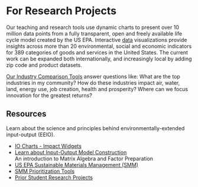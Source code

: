 # For Research Projects

Our teaching and research tools use dynamic charts to present over 10 million data points from a fully transparent, open and freely available life cycle model created by the US EPA. Interactive [data](../../localsite/info/data/) visualizations provide insights across more than 20 environmental, social and economic indicators for 389 categories of goods and services in the United States.  The current work can be expanded both internationally, and increasingly local by adding zip code and product datasets.

<!--
[USEEIO embeddable charts](../charts/) can be a great starting point when developing sustainability initiatives.  
-->

<a href="../../localsite/info/">Our Industry Comparison Tools</a> answer questions like: What are the top industries in my community? How do these industries impact air, water, land, energy use, job creation, health and prosperity? Where can we focus innovation for the greatest&nbsp;returns?

## Resources

Learn about the science and principles behind environmentally-extended input-output (EEIO).

- [IO Charts - Impact Widgets](/io/charts/)  
- [Learn about Input-Output Model Construction](/io/about/matrix/)  
An introduction to Matrix Algebra and Factor Preparation  
- <a href="http://epa.gov/smm" target="_parent">US EPA Sustainable Materials Management (SMM)</a>  
- [SMM Prioritization Tools](https://www.epa.gov/smm/sustainable-materials-management-prioritization-tools)
- [Prior Student Research Projects](/io/projects/)
